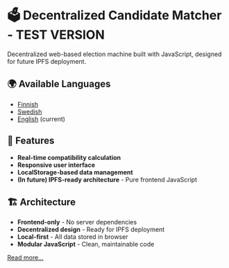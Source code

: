 # 🗳️ Decentralized Candidate Matcher - TEST VERSION

Decentralized web-based election machine built with JavaScript, designed for future IPFS deployment.

## 🌍 Available Languages
- [Finnish](README.fi.md)
- [Swedish](README.sv.md) 
- [English](README.md) (current)

## 🚀 Features
- **Real-time compatibility calculation**
- **Responsive user interface**
- **LocalStorage-based data management**
- **(In future) IPFS-ready architecture** - Pure frontend JavaScript

## 🏗️ Architecture
- **Frontend-only** - No server dependencies
- **Decentralized design** - Ready for IPFS deployment
- **Local-first** - All data stored in browser
- **Modular JavaScript** - Clean, maintainable code

[Read more...](docs/guide/index.en.md)
